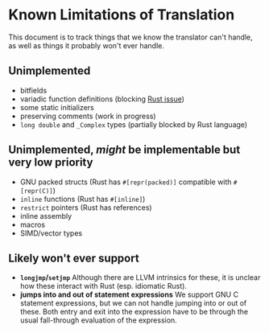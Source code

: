 # Known Limitations of Translation
This document is to track things that we know the translator can't handle, as well as things it probably won't ever handle.

## Unimplemented

  * bitfields
  * variadic function definitions (blocking [Rust issue](https://github.com/rust-lang/rust/issues/44930))
  * some static initializers
  * preserving comments (work in progress)
  * `long double` and `_Complex` types (partially blocked by Rust language)

## Unimplemented, _might_ be implementable but very low priority

  * GNU packed structs (Rust has `#[repr(packed)]` compatible with `#[repr(C)]`)
  * `inline` functions (Rust has `#[inline]`)
  * `restrict` pointers (Rust has references)
  * inline assembly
  * macros
  * SIMD/vector types

## Likely won't ever support

  * __`longjmp`/`setjmp`__ Although there are LLVM intrinsics for these, it is unclear how these interact with Rust (esp. idiomatic Rust).
  * __jumps into and out of statement expressions__ We support GNU C statement expressions, but we can not handle jumping into or out of these. Both entry and exit into the expression have to be through the usual fall-through evaluation of the expression.
